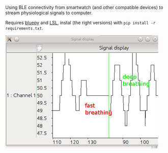 Using BLE connectivity from smartwatch (and other compatible devices) to stream physiological signals to computer.

Requires [bluepy](https://github.com/IanHarvey/bluepy) and [LSL](https://github.com/sccn/labstreaminglayer), instal (the right versions) with `pip install -r requirements.txt`.


![Quick test with mio alpha 2](mio_rox.png)

